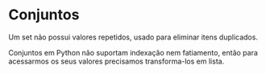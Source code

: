 # Conjuntos

Um set não possui valores repetidos, usado para eliminar itens duplicados.

Conjuntos em Python não suportam indexação nem fatiamento, então para acessarmos os seus valores precisamos transforma-los em lista.

